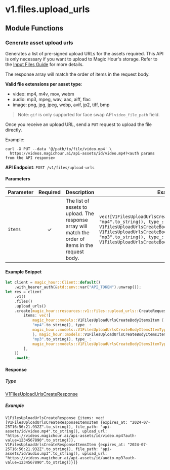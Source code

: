 # v1.files.upload_urls

## Module Functions
### Generate asset upload urls <a name="create"></a>

Generates a list of pre-signed upload URLs for the assets required. This API is only necessary if you want to upload to Magic Hour's storage. Refer to the [Input Files Guide](/integration/input-files) for more details.

The response array will match the order of items in the request body.

**Valid file extensions per asset type**:
- video: mp4, m4v, mov, webm
- audio: mp3, mpeg, wav, aac, aiff, flac
- image: png, jpg, jpeg, webp, avif, jp2, tiff, bmp

> Note: `gif` is only supported for face swap API `video_file_path` field.

Once you receive an upload URL, send a `PUT` request to upload the file directly.

Example:

```
curl -X PUT --data '@/path/to/file/video.mp4' \
  https://videos.magichour.ai/api-assets/id/video.mp4?<auth params from the API response>
```


**API Endpoint**: `POST /v1/files/upload-urls`

#### Parameters

| Parameter | Required | Description | Example |
|-----------|:--------:|-------------|--------|
| `items` | ✓ | The list of assets to upload. The response array will match the order of items in the request body. | `vec![V1FilesUploadUrlsCreateBodyItemsItem {extension: "mp4".to_string(), type_: V1FilesUploadUrlsCreateBodyItemsItemTypeEnum::Video}, V1FilesUploadUrlsCreateBodyItemsItem {extension: "mp3".to_string(), type_: V1FilesUploadUrlsCreateBodyItemsItemTypeEnum::Audio}]` |

#### Example Snippet

```rust
let client = magic_hour::Client::default()
    .with_bearer_auth(&std::env::var("API_TOKEN").unwrap());
let res = client
    .v1()
    .files()
    .upload_urls()
    .create(magic_hour::resources::v1::files::upload_urls::CreateRequest {
        items: vec![
            magic_hour::models::V1FilesUploadUrlsCreateBodyItemsItem { extension :
            "mp4".to_string(), type_ :
            magic_hour::models::V1FilesUploadUrlsCreateBodyItemsItemTypeEnum::Video
            }, magic_hour::models::V1FilesUploadUrlsCreateBodyItemsItem { extension :
            "mp3".to_string(), type_ :
            magic_hour::models::V1FilesUploadUrlsCreateBodyItemsItemTypeEnum::Audio }
        ],
    })
    .await;
```

#### Response

##### Type
[V1FilesUploadUrlsCreateResponse](/src/models/v1_files_upload_urls_create_response.rs)

##### Example
`V1FilesUploadUrlsCreateResponse {items: vec![V1FilesUploadUrlsCreateResponseItemsItem {expires_at: "2024-07-25T16:56:21.932Z".to_string(), file_path: "api-assets/id/video.mp4".to_string(), upload_url: "https://videos.magichour.ai/api-assets/id/video.mp4?auth-value=1234567890".to_string()}, V1FilesUploadUrlsCreateResponseItemsItem {expires_at: "2024-07-25T16:56:21.932Z".to_string(), file_path: "api-assets/id/audio.mp3".to_string(), upload_url: "https://videos.magichour.ai/api-assets/id/audio.mp3?auth-value=1234567890".to_string()}]}`
<!-- CUSTOM DOCS START -->

<!-- CUSTOM DOCS END -->

